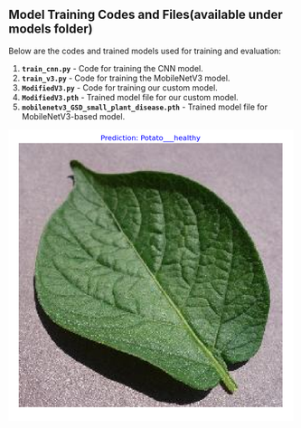## Model Training Codes and Files(available under models folder)

Below are the codes and trained models used for training and evaluation:

1. **`train_cnn.py`** - Code for training the CNN model.
2. **`train_v3.py`** - Code for training the MobileNetV3 model.
3. **`ModifiedV3.py`** - Code for training our custom model.
4. **`ModifiedV3.pth`** - Trained model file for our custom model.
5. **`mobilenetv3_GSD_small_plant_disease.pth`** - Trained model file for MobileNetV3-based model.

![Inference Result](https://github.com/ArashdeepSinghMaan/Machine-Learning/blob/e820988e6d7474ca745710d2a50c1563339c6966/Designing%20a%20Light-Weight%20CNN%20based%20Model%20%20for%20Crop%20Disease%20Detection/Images/Screenshot%202024-11-03%20200034.png)
